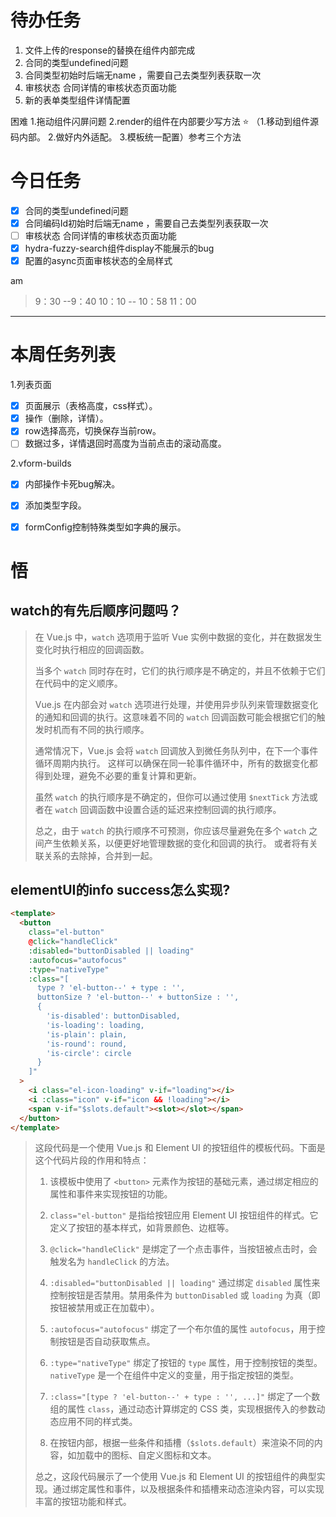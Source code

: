 # 待办任务
1. 文件上传的response的替换在组件内部完成
2. 合同的类型undefined问题
3. 合同类型初始时后端无name ，需要自己去类型列表获取一次
4. 审核状态 合同详情的审核状态页面功能
5. 新的表单类型组件详情配置

困难
1.拖动组件闪屏问题
2.render的组件在内部要少写方法  ⭐
（1.移动到组件源码内部。 2.做好内外适配。 3.模板统一配置）参考三个方法

# 今日任务

- [x] 合同的类型undefined问题
- [x] 合同编码Id初始时后端无name ，需要自己去类型列表获取一次
- [ ] 审核状态 合同详情的审核状态页面功能
- [x] hydra-fuzzy-search组件display不能展示的bug
- [x] 配置的async页面审核状态的全局样式

am
> 9：30 --9：40
> 10：10 -- 10：58
> 11：00


------
# 本周任务列表
1.列表页面
- [x] 页面展示（表格高度，css样式）。
- [x] 操作（删除，详情）。
- [x] row选择高亮，切换保存当前row。
- [ ] 数据过多，详情退回时高度为当前点击的滚动高度。

2.vform-builds 
- [x] 内部操作卡死bug解决。
- [x] 添加类型字段。
- [x] formConfig控制特殊类型如字典的展示。


# 悟
## watch的有先后顺序问题吗？
>在 Vue.js 中，`watch` 选项用于监听 Vue 实例中数据的变化，并在数据发生变化时执行相应的回调函数。
>
>当多个 `watch` 同时存在时，它们的执行顺序是不确定的，并且不依赖于它们在代码中的定义顺序。
>
>Vue.js 在内部会对 `watch` 选项进行处理，并使用异步队列来管理数据变化的通知和回调的执行。这意味着不同的 `watch` 回调函数可能会根据它们的触发时机而有不同的执行顺序。
>
>通常情况下，Vue.js 会将 `watch` 回调放入到微任务队列中，在下一个事件循环周期内执行。
>这样可以确保在同一轮事件循环中，所有的数据变化都得到处理，避免不必要的重复计算和更新。
>
>虽然 `watch` 的执行顺序是不确定的，但你可以通过使用 `$nextTick` 方法或者在 `watch` 回调函数中设置合适的延迟来控制回调的执行顺序。
>
>总之，由于 `watch` 的执行顺序不可预测，你应该尽量避免在多个 `watch` 之间产生依赖关系，以便更好地管理数据的变化和回调的执行。
>或者将有关联关系的去除掉，合并到一起。

## elementUI的info success怎么实现?
~~~html
<template>
  <button
    class="el-button"
    @click="handleClick"
    :disabled="buttonDisabled || loading"
    :autofocus="autofocus"
    :type="nativeType"
    :class="[
      type ? 'el-button--' + type : '',
      buttonSize ? 'el-button--' + buttonSize : '',
      {
        'is-disabled': buttonDisabled,
        'is-loading': loading,
        'is-plain': plain,
        'is-round': round,
        'is-circle': circle
      }
    ]"
  >
    <i class="el-icon-loading" v-if="loading"></i>
    <i :class="icon" v-if="icon && !loading"></i>
    <span v-if="$slots.default"><slot></slot></span>
  </button>
</template>
~~~

> 这段代码是一个使用 Vue.js 和 Element UI 的按钮组件的模板代码。下面是这个代码片段的作用和特点：
> 
> 1. 该模板中使用了 `<button>` 元素作为按钮的基础元素，通过绑定相应的属性和事件来实现按钮的功能。
>    
> 2. `class="el-button"` 是指给按钮应用 Element UI 按钮组件的样式。它定义了按钮的基本样式，如背景颜色、边框等。
>    
> 3. `@click="handleClick"` 是绑定了一个点击事件，当按钮被点击时，会触发名为 `handleClick` 的方法。
>    
> 4. `:disabled="buttonDisabled || loading"` 通过绑定 `disabled` 属性来控制按钮是否禁用。禁用条件为 `buttonDisabled` 或 `loading` 为真（即按钮被禁用或正在加载中）。
>    
> 5. `:autofocus="autofocus"` 绑定了一个布尔值的属性 `autofocus`，用于控制按钮是否自动获取焦点。
>    
> 6. `:type="nativeType"` 绑定了按钮的 `type` 属性，用于控制按钮的类型。`nativeType` 是一个在组件中定义的变量，用于指定按钮的类型。
>    
> 7. `:class="[type ? 'el-button--' + type : '', ...]"` 绑定了一个数组的属性 `class`，通过动态计算绑定的 CSS 类，实现根据传入的参数动态应用不同的样式类。
>    
> 8. 在按钮内部，根据一些条件和插槽（`$slots.default`）来渲染不同的内容，如加载中的图标、自定义图标和文本。
>
> 总之，这段代码展示了一个使用 Vue.js 和 Element UI 的按钮组件的典型实现。通过绑定属性和事件，以及根据条件和插槽来动态渲染内容，可以实现丰富的按钮功能和样式。
